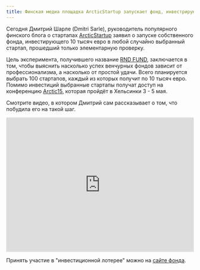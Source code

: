 ```yaml
---
title: Финская медиа площадка ArcticStartup запускает фонд, инвестрирующий в случайные стартапы
---
```

Сегодня Дмитрий Шарле (Dmitri Sarle), руководитель популярного финского блога о стартапах [ArcticStartup](http://arcticstartup.com/) заявил о запуске собственного фонда, инвестирующего 10 тысяч евро в любой случайно выбранный стартап, прошедший только элементарную проверку.

<!-- more -->

Цель эксперимента, получившего название [RND FUND](https://www.rndfund.com/), заключается в том, чтобы выяснить насколько успех венчурных фондов зависит от профессионализма, а насколько от простой удачи. Всего планируется выбрать 100 стартапов, каждый из которых получит по 10 тысяч евро. Помимо инвестиций выбранные стартапы получат доступ на конференцию [Arctic15](http://www.arctic15.com/), которая пройдёт в Хельсинки 3 - 5 мая.

Смотрите видео, в котором Дмитрий сам рассказывает о том, что побудила его на такой шаг.

<iframe id="ytplayer" type="text/html" width="100%" height="360"
  src="https://www.youtube.com/embed/jOYPh50q_5U?autoplay=0&origin=https://finlandstartups.ru/"
  frameborder="0"/></iframe>

Принять участие в "инвестиционной лотерее" можно на [сайте фонда](https://www.rndfund.com/).

